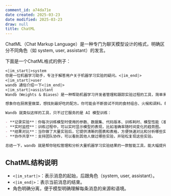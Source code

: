 ```yaml
---
comment_id: a74da71e
date created: 2025-03-23
date modified: 2025-03-23
draw: null
title: ChatML
---
```

ChatML（Chat Markup Language）是一种专门为聊天模型设计的格式，明确区分不同角色（如 system, user, assistant）的发言。

下面是一个ChatML格式的例子：

```markdown
<|im_start|>system
你是一位机器学习助手，专注于解答用户关于机器学习实验的疑问。<|im_end|>
<|im_start|>user
wandb 通俗介绍一下<|im_end|>
<|im_start|>assistant
Wandb（Weights & Biases）是一种帮助机器学习开发者管理和跟踪实验过程的工具，简单来说，就是一个机器学习的「实验记录本」或「仪表盘」。

想象你在厨房里做菜，想找到最好吃的配方。你可能会不断尝试不同的食材组合、火候和调料。每做一次都会记下用的原料、步骤和口感如何。最后，你再对比所有的记录，确定哪种做法最好。

Wandb 就类似这样的工具，只不过它服务的是 AI 模型训练：

- **记录实验**：你每次训练模型时使用的参数、数据集、代码版本、训练耗时、模型性能（准确率、损失率等）都可以自动记录。
- **实时监控**：训练过程中，可以实时显示模型的表现，比如准确率随时间变化的趋势图。
- **结果对比**：当你做了大量实验后，它提供清晰的图表和表格，方便快速对比和分析哪些实验表现更好，找到最优配置。
- **协作共享**：支持团队协作，可以看到其他人做过哪些实验，并轻松复现这些实验。

总结一下，wandb 就是帮你轻松管理和分析大量机器学习实验结果的一款智能工具，能大幅提升实验效率。<|im_end|>
```

## ChatML结构说明

- `<|im_start|>`：表示消息的起始，后跟角色（system, user, assistant）。
- `<|im_end|>`：表示当前消息的结束。
- 角色明确分离，便于模型明确理解每条消息的来源和语境。
